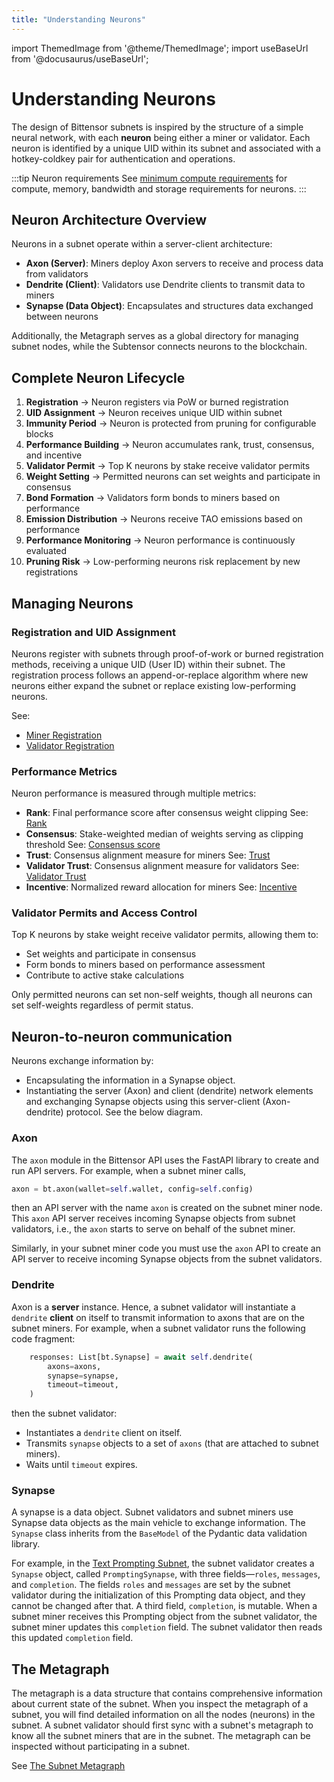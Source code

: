 ```yaml
---
title: "Understanding Neurons"
---
```


import ThemedImage from '@theme/ThemedImage';
import useBaseUrl from '@docusaurus/useBaseUrl';

# Understanding Neurons


The design of Bittensor subnets is inspired by the structure of a simple neural network, with each **neuron** being either a miner or validator. Each neuron is identified by a unique UID within its subnet and associated with a hotkey-coldkey pair for authentication and operations.

:::tip Neuron requirements
See [minimum compute requirements](https://github.com/opentensor/bittensor-subnet-template/blob/main/min_compute.yml) for compute, memory, bandwidth and storage requirements for neurons.
:::

## Neuron Architecture Overview

Neurons in a subnet operate within a server-client architecture:

- **Axon (Server)**: Miners deploy Axon servers to receive and process data from validators
- **Dendrite (Client)**: Validators use Dendrite clients to transmit data to miners  
- **Synapse (Data Object)**: Encapsulates and structures data exchanged between neurons

Additionally, the Metagraph serves as a global directory for managing subnet nodes, while the Subtensor connects neurons to the blockchain.

## Complete Neuron Lifecycle

1. **Registration** → Neuron registers via PoW or burned registration
2. **UID Assignment** → Neuron receives unique UID within subnet
3. **Immunity Period** → Neuron is protected from pruning for configurable blocks
4. **Performance Building** → Neuron accumulates rank, trust, consensus, and incentive
5. **Validator Permit** → Top K neurons by stake receive validator permits
6. **Weight Setting** → Permitted neurons can set weights and participate in consensus
7. **Bond Formation** → Validators form bonds to miners based on performance
8. **Emission Distribution** → Neurons receive TAO emissions based on performance
9. **Performance Monitoring** → Neuron performance is continuously evaluated
10. **Pruning Risk** → Low-performing neurons risk replacement by new registrations

## Managing Neurons

### Registration and UID Assignment

Neurons register with subnets through proof-of-work or burned registration methods, receiving a unique UID (User ID) within their subnet. The registration process follows an append-or-replace algorithm where new neurons either expand the subnet or replace existing low-performing neurons.

See:
- [Miner Registration](../miners/#miner-registration)
- [Validator Registration](../validators/#validator-registration)

### Performance Metrics

Neuron performance is measured through multiple metrics:
- **Rank**: Final performance score after consensus weight clipping
	See: [Rank](../glossary/#rank)
- **Consensus**: Stake-weighted median of weights serving as clipping threshold
	See: [Consensus score](../glossary/#consensus-score)
- **Trust**: Consensus alignment measure for miners
	See: [Trust](../glossary/#trust)
- **Validator Trust**: Consensus alignment measure for validators
	See: [Validator Trust](../glossary/#validator-trust)
- **Incentive**: Normalized reward allocation for miners
	See: [Incentive](../glossary/#incentive)

### Validator Permits and Access Control

Top K neurons by stake weight receive validator permits, allowing them to:
- Set weights and participate in consensus
- Form bonds to miners based on performance assessment
- Contribute to active stake calculations

Only permitted neurons can set non-self weights, though all neurons can set self-weights regardless of permit status.

<!-- TODO: Add detailed implementation sections from glossary:
- Neuron Data Structures (NeuronInfo vs NeuronInfoLite)
- Blockchain Storage Implementation (Core Storage Maps, Performance Metrics Storage)
- Registration Process (PoW, Burned, Root registration methods)
- Lifecycle Management (Append vs Replace, Pruning Algorithm, Immunity Period)
- API and Retrieval (Python SDK methods, Blockchain RPC methods)
- State Management (Active Status, Validator Permits, Performance Metrics)
- Network Operations (Weight Setting, Bond Formation)
- Testing and Validation (Registration testing, Lifecycle testing, Mock implementation)
- Mathematical Insights and Security Properties
- Complete Neuron Lifecycle flow
-->

## Neuron-to-neuron communication

Neurons exchange information by:

- Encapsulating the information in a Synapse object.
- Instantiating the server (Axon) and client (dendrite) network elements and exchanging Synapse objects using this server-client (Axon-dendrite) protocol. See the below diagram.

<center>
<ThemedImage
alt="Incentive Mechanism Big Picture"
sources={{
    light: useBaseUrl('/img/docs/second-building-blocks.svg'),
    dark: useBaseUrl('/img/docs/dark-second-building-blocks.svg'),
  }}
/>
</center>

### Axon

The `axon` module in the Bittensor API uses the FastAPI library to create and run API servers. For example, when a subnet miner calls,

```python
axon = bt.axon(wallet=self.wallet, config=self.config)
```

then an API server with the name `axon` is created on the subnet miner node. This `axon` API server receives incoming Synapse objects from subnet validators, i.e., the `axon` starts to serve on behalf of the subnet miner.

Similarly, in your subnet miner code you must use the `axon` API to create an API server to receive incoming Synapse objects from the subnet validators.

### Dendrite

Axon is a **server** instance. Hence, a subnet validator will instantiate a `dendrite` **client** on itself to transmit information to axons that are on the subnet miners. For example, when a subnet validator runs the following code fragment:

```python
    responses: List[bt.Synapse] = await self.dendrite(
        axons=axons,
        synapse=synapse,
        timeout=timeout,
    )
```

then the subnet validator:

- Instantiates a `dendrite` client on itself.
- Transmits `synapse` objects to a set of `axons` (that are attached to subnet miners).
- Waits until `timeout` expires.

### Synapse

A synapse is a data object. Subnet validators and subnet miners use Synapse data objects as the main vehicle to exchange information. The `Synapse` class inherits from the `BaseModel` of the Pydantic data validation library.

For example, in the [Text Prompting Subnet](https://github.com/macrocosm-os/prompting/blob/414abbb72835c46ccc5c652e1b1420c0c2be5c03/prompting/protocol.py#L27), the subnet validator creates a `Synapse` object, called `PromptingSynapse`, with three fields—`roles`, `messages`, and `completion`. The fields `roles` and `messages` are set by the subnet validator during the initialization of this Prompting data object, and they cannot be changed after that. A third field, `completion`, is mutable. When a subnet miner receives this Prompting object from the subnet validator, the subnet miner updates this `completion` field. The subnet validator then reads this updated `completion` field.

## The Metagraph

The metagraph is a data structure that contains comprehensive information about current state of the subnet. When you inspect the metagraph of a subnet, you will find detailed information on all the nodes (neurons) in the subnet. A subnet validator should first sync with a subnet's metagraph to know all the subnet miners that are in the subnet. The metagraph can be inspected without participating in a subnet.

See [The Subnet Metagraph](../subnets/metagraph)